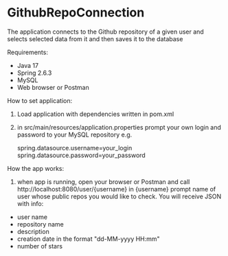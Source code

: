 # GithubRepoConnection
The application connects to the Github repository of a given user and selects selected data from it and then saves it to the database

Requirements:
- Java 17
- Spring 2.6.3
- MySQL
- Web browser or Postman

How to set application:
1. Load application with dependencies written in pom.xml
2. in src/main/resources/application.properties
    prompt your own login and password to your MySQL repository e.g.
   
    spring.datasource.username=your_login
    spring.datasource.password=your_password

How the app works:
1. when app is running, open your browser or Postman and call
http://localhost:8080/user/{username}
in {username} prompt name of user whose public repos you would like to check.
You will receive JSON with info:
- user name
- repository name
- description
- creation date in the format "dd-MM-yyyy HH:mm"
- number of stars
